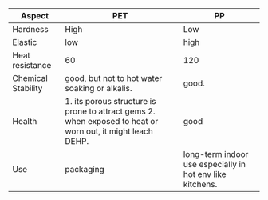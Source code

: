 | Aspect | PET | PP |
| --- | --- | --- |
| Hardness | High | Low |
| Elastic | low | high |
| Heat resistance | 60 | 120 |
| Chemical Stability | good, but not to hot water soaking or alkalis. | good. |
| Health | 1. its porous structure is prone to attract gems 2. when exposed to heat or worn out, it might leach DEHP. | good |
| Use | packaging | long-term indoor use especially in hot env like kitchens. |